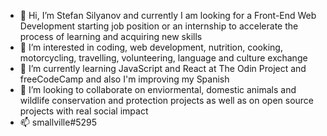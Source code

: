 - 👋 Hi, I’m Stefan Silyanov and currently I am looking for a Front-End Web Development starting job position or an internship to accelerate the process of learning and acquiring new skills
- 👀 I’m interested in coding, web development, nutrition, cooking, motorcycling, travelling, volunteering, language and culture exchange
- 🌱 I’m currently learning JavaScript and React at The Odin Project and freeCodeCamp and also I'm improving my Spanish
- 💞️ I’m looking to collaborate on enviormental, domestic animals and wildlife conservation and protection projects as well as on open source projects with real social impact
- 📫 smallville#5295

<!--- 


smallville-s/smallville-s is a ✨ special ✨ repository because its `README.md` (this file) appears on your GitHub profile.
You can click the Preview link to take a look at your changes.
--->
